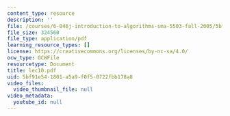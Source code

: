 ```yaml
---
content_type: resource
description: ''
file: /courses/6-046j-introduction-to-algorithms-sma-5503-fall-2005/5bf91e541801a5a9f0f50722fbb178a8_lec10.pdf
file_size: 324560
file_type: application/pdf
learning_resource_types: []
license: https://creativecommons.org/licenses/by-nc-sa/4.0/
ocw_type: OCWFile
resourcetype: Document
title: lec10.pdf
uid: 5bf91e54-1801-a5a9-f0f5-0722fbb178a8
video_files:
  video_thumbnail_file: null
video_metadata:
  youtube_id: null
---
```

